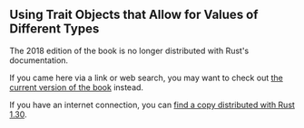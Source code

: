 ## Using Trait Objects that Allow for Values of Different Types

The 2018 edition of the book is no longer distributed with Rust's documentation.

If you came here via a link or web search, you may want to check out [the current
version of the book](../ch17-02-trait-objects.md) instead.

If you have an internet connection, you can [find a copy distributed with
Rust
1.30](https://doc.rust-lang.org/1.30.0/book/2018-edition/ch17-02-trait-objects.html).